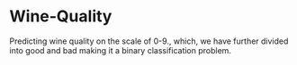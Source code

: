 # Wine-Quality
 Predicting wine quality on the scale of 0-9., which, we have further divided into good and bad making it a binary classification problem.
